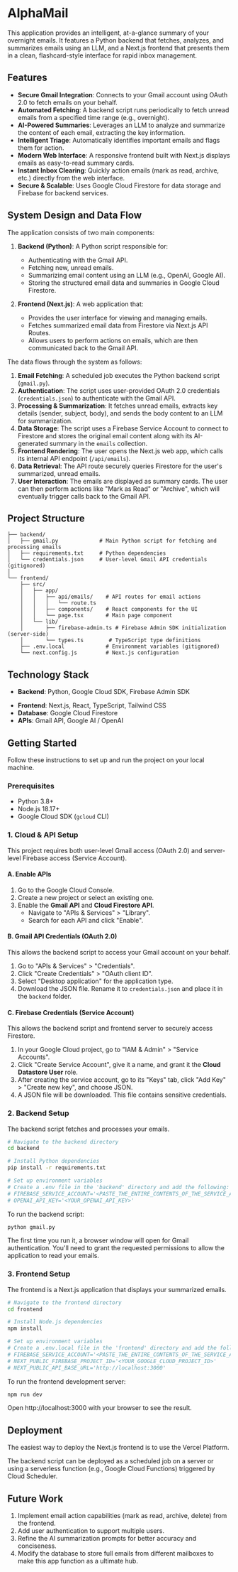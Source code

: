 # AlphaMail

This application provides an intelligent, at-a-glance summary of your overnight emails. It features a Python backend that fetches, analyzes, and summarizes emails using an LLM, and a Next.js frontend that presents them in a clean, flashcard-style interface for rapid inbox management.

## Features

-   **Secure Gmail Integration**: Connects to your Gmail account using OAuth 2.0 to fetch emails on your behalf.
-   **Automated Fetching**: A backend script runs periodically to fetch unread emails from a specified time range (e.g., overnight).
-   **AI-Powered Summaries**: Leverages an LLM to analyze and summarize the content of each email, extracting the key information.
-   **Intelligent Triage**: Automatically identifies important emails and flags them for action.
-   **Modern Web Interface**: A responsive frontend built with Next.js displays emails as easy-to-read summary cards.
-   **Instant Inbox Clearing**: Quickly action emails (mark as read, archive, etc.) directly from the web interface.
-   **Secure & Scalable**: Uses Google Cloud Firestore for data storage and Firebase for backend services.

## System Design and Data Flow

The application consists of two main components:

1.  **Backend (Python)**: A Python script responsible for:
    -   Authenticating with the Gmail API.
    -   Fetching new, unread emails.
    -   Summarizing email content using an LLM (e.g., OpenAI, Google AI).
    -   Storing the structured email data and summaries in Google Cloud Firestore.

2.  **Frontend (Next.js)**: A web application that:
    -   Provides the user interface for viewing and managing emails.
    -   Fetches summarized email data from Firestore via Next.js API Routes.
    -   Allows users to perform actions on emails, which are then communicated back to the Gmail API.

The data flows through the system as follows:

1.  **Email Fetching**: A scheduled job executes the Python backend script (`gmail.py`).
2.  **Authentication**: The script uses user-provided OAuth 2.0 credentials (`credentials.json`) to authenticate with the Gmail API.
3.  **Processing & Summarization**: It fetches unread emails, extracts key details (sender, subject, body), and sends the body content to an LLM for summarization.
4.  **Data Storage**: The script uses a Firebase Service Account to connect to Firestore and stores the original email content along with its AI-generated summary in the `emails` collection.
5.  **Frontend Rendering**: The user opens the Next.js web app, which calls its internal API endpoint (`/api/emails`).
6.  **Data Retrieval**: The API route securely queries Firestore for the user's summarized, unread emails.
7.  **User Interaction**: The emails are displayed as summary cards. The user can then perform actions like "Mark as Read" or "Archive", which will eventually trigger calls back to the Gmail API.

## Project Structure

```
├── backend/
│   ├── gmail.py             # Main Python script for fetching and processing emails
│   ├── requirements.txt     # Python dependencies
│   └── credentials.json     # User-level Gmail API credentials (gitignored)
│
└── frontend/
    ├── src/
    │   ├── app/
    │   │   ├── api/emails/    # API routes for email actions
    │   │   │   └── route.ts
    │   │   ├── components/    # React components for the UI
    │   │   └── page.tsx       # Main page component
    │   └── lib/
    │       ├── firebase-admin.ts # Firebase Admin SDK initialization (server-side)
    │       └── types.ts        # TypeScript type definitions
    ├── .env.local             # Environment variables (gitignored)
    └── next.config.js         # Next.js configuration
```

## Technology Stack

*   **Backend**: Python, Google Cloud SDK, Firebase Admin SDK
-   **Frontend**: Next.js, React, TypeScript, Tailwind CSS
-   **Database**: Google Cloud Firestore
-   **APIs**: Gmail API, Google AI / OpenAI

## Getting Started

Follow these instructions to set up and run the project on your local machine.

### Prerequisites

-   Python 3.8+
-   Node.js 18.17+
-   Google Cloud SDK (`gcloud` CLI)

### 1. Cloud & API Setup

This project requires both user-level Gmail access (OAuth 2.0) and server-level Firebase access (Service Account).

#### A. Enable APIs
1.  Go to the Google Cloud Console.
2.  Create a new project or select an existing one.
3.  Enable the **Gmail API** and **Cloud Firestore API**.
    -   Navigate to "APIs & Services" > "Library".
    -   Search for each API and click "Enable".

#### B. Gmail API Credentials (OAuth 2.0)
This allows the backend script to access your Gmail account on your behalf.
1.  Go to "APIs & Services" > "Credentials".
2.  Click "Create Credentials" > "OAuth client ID".
3.  Select "Desktop application" for the application type.
4.  Download the JSON file. Rename it to `credentials.json` and place it in the `backend` folder.

#### C. Firebase Credentials (Service Account)
This allows the backend script and frontend server to securely access Firestore.
1.  In your Google Cloud project, go to "IAM & Admin" > "Service Accounts".
2.  Click "Create Service Account", give it a name, and grant it the **Cloud Datastore User** role.
3.  After creating the service account, go to its "Keys" tab, click "Add Key" > "Create new key", and choose JSON.
4.  A JSON file will be downloaded. This file contains sensitive credentials.

### 2. Backend Setup

The backend script fetches and processes your emails.

```bash
# Navigate to the backend directory
cd backend

# Install Python dependencies
pip install -r requirements.txt

# Set up environment variables
# Create a .env file in the 'backend' directory and add the following:
# FIREBASE_SERVICE_ACCOUNT='<PASTE_THE_ENTIRE_CONTENTS_OF_THE_SERVICE_ACCOUNT_JSON_FILE_HERE>'
# OPENAI_API_KEY='<YOUR_OPENAI_API_KEY>'
```

To run the backend script:
```bash
python gmail.py
```
The first time you run it, a browser window will open for Gmail authentication. You'll need to grant the requested permissions to allow the application to read your emails.

### 3. Frontend Setup

The frontend is a Next.js application that displays your summarized emails.

```bash
# Navigate to the frontend directory
cd frontend

# Install Node.js dependencies
npm install

# Set up environment variables
# Create a .env.local file in the 'frontend' directory and add the following:
# FIREBASE_SERVICE_ACCOUNT='<PASTE_THE_ENTIRE_CONTENTS_OF_THE_SERVICE_ACCOUNT_JSON_FILE_HERE>'
# NEXT_PUBLIC_FIREBASE_PROJECT_ID='<YOUR_GOOGLE_CLOUD_PROJECT_ID>'
# NEXT_PUBLIC_API_BASE_URL='http://localhost:3000'
```

To run the frontend development server:
```bash
npm run dev
```
Open http://localhost:3000 with your browser to see the result.

## Deployment

The easiest way to deploy the Next.js frontend is to use the Vercel Platform.

The backend script can be deployed as a scheduled job on a server or using a serverless function (e.g., Google Cloud Functions) triggered by Cloud Scheduler.

## Future Work

1.  Implement email action capabilities (mark as read, archive, delete) from the frontend.
2.  Add user authentication to support multiple users.
3.  Refine the AI summarization prompts for better accuracy and conciseness.
4.  Modify the database to store full emails from different mailboxes to make this app function as a ultimate hub.
